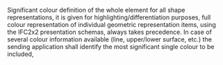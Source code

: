 ﻿Significant colour definition of the whole element for all shape representations, it is given for highlighting/differentiation purposes, full colour representation of individual geometric representation items, using the IFC2x2 presentation schemas, always takes precedence. In case of several colour information available (line, upper/lower surface, etc.) the sending application shall identify the most significant single colour to be included,

